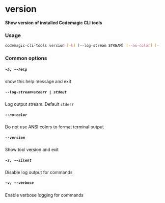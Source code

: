 
version
=======


**Show version of installed Codemagic CLI tools**
### Usage
```bash
codemagic-cli-tools version [-h] [--log-stream STREAM] [--no-color] [--version] [-s] [-v]
```
### Common options

##### `-h, --help`


show this help message and exit
##### `--log-stream=stderr | stdout`


Log output stream. Default `stderr`
##### `--no-color`


Do not use ANSI colors to format terminal output
##### `--version`


Show tool version and exit
##### `-s, --silent`


Disable log output for commands
##### `-v, --verbose`


Enable verbose logging for commands

